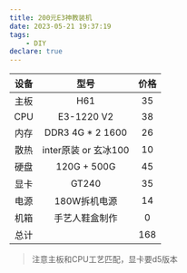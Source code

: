 ```yaml
---
title: 200元E3神教装机
date: 2023-05-21 19:37:19
tags:
    - DIY
declare: true
---
```

| 设备 | 型号              | 价格 |
| :----: | :----------------: | :--: |
| 主板 | H61              | 35 |
| CPU  | E3-1220 V2       | 38 |
| 内存 | DDR3 4G * 2 1600 | 26 |
| 散热 | inter原装 or 玄冰100 | 10 |
| 硬盘 | 120G + 500G | 45 |
| 显卡 | GT240 | 35 |
| 电源 | 180W拆机电源 | 14 |
| 机箱 | 手艺人鞋盒制作 | 0 |
| 总计 |  | 168 |

> 注意主板和CPU工艺匹配，显卡要d5版本
